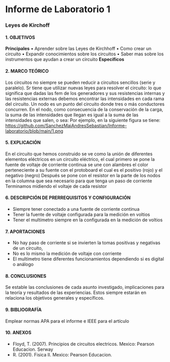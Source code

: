 # Informe de Laboratorio 1
### Leyes de Kirchoff
#### 1.	OBJETIVOS
**Principales**
•	Aprender sobre las Leyes de Kirchhoff
•	Como crear un circuito 
•	Expandir conocimientos sobre los circuitos 
•	Saber mas sobre los instrumentos que ayudan a crear un circuito 
**Específicos**
#### 2.	MARCO TEÓRICO 
Los circuitos no siempre se pueden reducir a circuitos sencillos (serie y paralelo). Sr tiene que utilizar nuevas leyes para resolver el circuito: lo que significa que dadas las fem de los generadores y sus resistencias internas y las resistencias externas debemos encontrar las intensidades en cada rama del circuito. 
Un nodo es un punto del circuito donde tres o más conductores concurren. En el nodo, como consecuencia de la conservación de la carga, la suma de las intensidades que llegan es igual a la suma de las intensidades que salen, o sea:
Por ejemplo, en la siguiente figura se tiene:   
https://github.com/SanchezMaiAndresSebastian/Informe-laboratorio/blob/main/1.png

#### 5.	EXPLICACIÓN
En el circuito que hemos construido se ve como la unión de diferentes elementos eléctricos en un circuito eléctrico, el cual primero se pone la fuente de voltaje de corriente continua se une con alambres el color perteneciente a su fuente con el protoboard el cual es el positivo (rojo) y el negativo (negro)
Después se pone con el resistor en la parte de los nodos en la columna que sea necesario para que tenga un paso de corriente
Terminamos midiendo el voltaje de cada resistor 
#### 6.	 DESCRIPCIÓN DE PRERREQUISITOS Y CONFIGURACIÓN
 - Siempre tener conectado a una fuente de corriente continua
 - Tener la fuente de voltaje configurada para la medición en voltios
 - Tener el multímetro siempre en la configurada en la medición de voltios 
#### 7.	APORTACIONES
 - No hay paso de corriente si se invierten la tomas positivas y negativas de un circuito,
 - No es lo mismo la medición de voltaje con corriente 
 - El multímetro tiene diferentes funcionamientos dependiendo si es digital o análogo
#### 8.	CONCLUSIONES
Se estable las conclusiones de cada asunto investigado, implicaciones para la teoría y resultados de las experiencias. Estos siempre estarán en relaciona los objetivos generales y específicos.
#### 9.	BIBLIOGRAFÍA
Emplear normas APA para el informe e IEEE para el artículo
#### 10.	 ANEXOS
- Floyd, T. (2007). Principios de circuitos electricos. Mexico: Pearson Educacion. Serway
- R. (2001). Fisica II. Mexico: Pearson Educacion.
